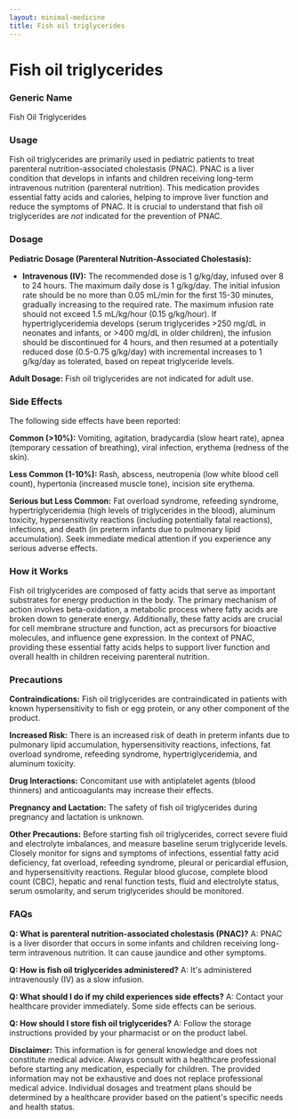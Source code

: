 ```yaml
---
layout: minimal-medicine
title: Fish oil triglycerides
---
```


# Fish oil triglycerides
### Generic Name
Fish Oil Triglycerides

### Usage

Fish oil triglycerides are primarily used in pediatric patients to treat parenteral nutrition-associated cholestasis (PNAC).  PNAC is a liver condition that develops in infants and children receiving long-term intravenous nutrition (parenteral nutrition).  This medication provides essential fatty acids and calories, helping to improve liver function and reduce the symptoms of PNAC.  It is crucial to understand that fish oil triglycerides are *not* indicated for the prevention of PNAC.


### Dosage

**Pediatric Dosage (Parenteral Nutrition-Associated Cholestasis):**

* **Intravenous (IV):** The recommended dose is 1 g/kg/day, infused over 8 to 24 hours.  The maximum daily dose is 1 g/kg/day.  The initial infusion rate should be no more than 0.05 mL/min for the first 15-30 minutes, gradually increasing to the required rate. The maximum infusion rate should not exceed 1.5 mL/kg/hour (0.15 g/kg/hour). If hypertriglyceridemia develops (serum triglycerides >250 mg/dL in neonates and infants, or >400 mg/dL in older children), the infusion should be discontinued for 4 hours, and then resumed at a potentially reduced dose (0.5-0.75 g/kg/day) with incremental increases to 1 g/kg/day as tolerated, based on repeat triglyceride levels.

**Adult Dosage:**  Fish oil triglycerides are not indicated for adult use.

### Side Effects

The following side effects have been reported:

**Common (>10%):** Vomiting, agitation, bradycardia (slow heart rate), apnea (temporary cessation of breathing), viral infection, erythema (redness of the skin).

**Less Common (1-10%):** Rash, abscess, neutropenia (low white blood cell count), hypertonia (increased muscle tone), incision site erythema.


**Serious but Less Common:**  Fat overload syndrome, refeeding syndrome, hypertriglyceridemia (high levels of triglycerides in the blood), aluminum toxicity, hypersensitivity reactions (including potentially fatal reactions), infections, and death (in preterm infants due to pulmonary lipid accumulation).  Seek immediate medical attention if you experience any serious adverse effects.


### How it Works

Fish oil triglycerides are composed of fatty acids that serve as important substrates for energy production in the body.  The primary mechanism of action involves beta-oxidation, a metabolic process where fatty acids are broken down to generate energy.  Additionally, these fatty acids are crucial for cell membrane structure and function, act as precursors for bioactive molecules, and influence gene expression.  In the context of PNAC, providing these essential fatty acids helps to support liver function and overall health in children receiving parenteral nutrition.

### Precautions

**Contraindications:** Fish oil triglycerides are contraindicated in patients with known hypersensitivity to fish or egg protein, or any other component of the product.

**Increased Risk:**  There is an increased risk of death in preterm infants due to pulmonary lipid accumulation, hypersensitivity reactions, infections, fat overload syndrome, refeeding syndrome, hypertriglyceridemia, and aluminum toxicity.

**Drug Interactions:**  Concomitant use with antiplatelet agents (blood thinners) and anticoagulants may increase their effects.

**Pregnancy and Lactation:**  The safety of fish oil triglycerides during pregnancy and lactation is unknown.

**Other Precautions:** Before starting fish oil triglycerides, correct severe fluid and electrolyte imbalances, and measure baseline serum triglyceride levels.  Closely monitor for signs and symptoms of infections, essential fatty acid deficiency, fat overload, refeeding syndrome, pleural or pericardial effusion, and hypersensitivity reactions.  Regular blood glucose, complete blood count (CBC), hepatic and renal function tests, fluid and electrolyte status, serum osmolarity, and serum triglycerides should be monitored.

### FAQs

**Q:  What is parenteral nutrition-associated cholestasis (PNAC)?**
A: PNAC is a liver disorder that occurs in some infants and children receiving long-term intravenous nutrition.  It can cause jaundice and other symptoms.

**Q: How is fish oil triglycerides administered?**
A: It's administered intravenously (IV) as a slow infusion.

**Q: What should I do if my child experiences side effects?**
A: Contact your healthcare provider immediately.  Some side effects can be serious.

**Q: How should I store fish oil triglycerides?**
A: Follow the storage instructions provided by your pharmacist or on the product label.


**Disclaimer:**  This information is for general knowledge and does not constitute medical advice. Always consult with a healthcare professional before starting any medication, especially for children.  The provided information may not be exhaustive and does not replace professional medical advice.  Individual dosages and treatment plans should be determined by a healthcare provider based on the patient's specific needs and health status.
